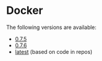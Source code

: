 # Docker

The following versions are available:

* [0.7.5](0.7.5)
* [0.7.6](0.7.6)
* [latest](latest) (based on code in repos)
